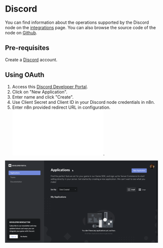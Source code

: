 # Discord
You can find information about the operations supported by the Discord node on the [integrations](https://n8n.io/integrations/n8n-nodes-base.discord) page. You can also browse the source code of the node on [Github](https://github.com/n8n-io/n8n/tree/master/packages/nodes-base/nodes/Discord).


## Pre-requisites

Create a [Discord](https://www.discord.com/) account.

## Using OAuth

1. Access this [Discord Developer Portal](https://discord.com/developers/applications).
2. Click on "New Application".
3. Enter name and click "Create".
4. Use Client Secret and Client ID in your Discord node credentials in n8n.
5. Enter n8n provided redirect URL in configuration. ![Redirect URL Explanation here](../README.md).


![Getting Discord credentials](./using-oauth.gif)
